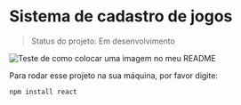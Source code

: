 # Sistema de cadastro de jogos #

> Status do projeto: Em desenvolvimento

![Teste de como colocar uma imagem no meu README](https://github.com/Luca-Ferri-Paschoal/sistema-de-cadastro)

Para rodar esse projeto na sua máquina, por favor digite:

```
npm install react
```
